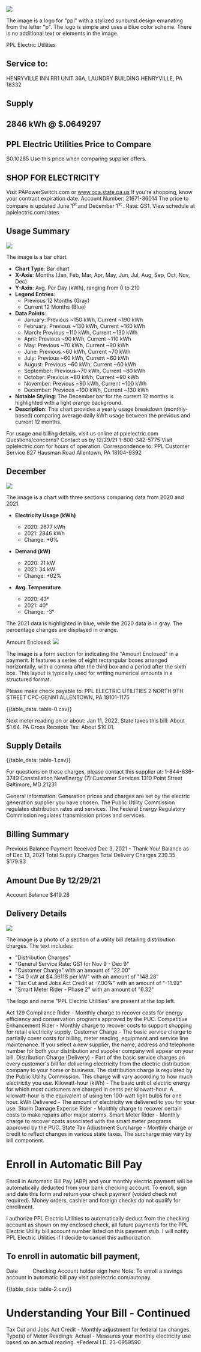 ![](images/img-0.jpeg)

The image is a logo for "ppl" with a stylized sunburst design emanating from the letter "p". The logo is simple and uses a blue color scheme. There is no additional text or elements in the image.

PPL Electric Utilities

## Service to:

HENRYVILLE INN
RR1 UNIT 36A,
LAUNDRY BUILDING
HENRYVILLE, PA 18332

## Supply

## 2846 kWh @ $\$ .0649297$

## PPL Electric Utilities Price to Compare

$\$ 0.10285$ Use this price when comparing supplier offers.

## SHOP FOR ELECTRICITY

Visit PAPowerSwitch.com or www.oca.state.pa.us If you're shopping, know your contract expiration date. Account Number: 21671-36014
The price to compare is updated June $1^{\text {st }}$ and December $1^{\text {st }}$.
Rate: GS1. View schedule at pplelectric.com/rates

## Usage Summary

![](images/img-1.jpeg)

The image is a bar chart.

- **Chart Type**: Bar chart
- **X-Axis**: Months (Jan, Feb, Mar, Apr, May, Jun, Jul, Aug, Sep, Oct, Nov, Dec)
- **Y-Axis**: Avg. Per Day (kWh), ranging from 0 to 210
- **Legend Entries**: 
  - Previous 12 Months (Gray)
  - Current 12 Months (Blue)
- **Data Points**:
  - January: Previous ~150 kWh, Current ~190 kWh
  - February: Previous ~130 kWh, Current ~160 kWh
  - March: Previous ~110 kWh, Current ~130 kWh
  - April: Previous ~90 kWh, Current ~110 kWh
  - May: Previous ~70 kWh, Current ~90 kWh
  - June: Previous ~60 kWh, Current ~70 kWh
  - July: Previous ~60 kWh, Current ~60 kWh
  - August: Previous ~60 kWh, Current ~60 kWh
  - September: Previous ~70 kWh, Current ~80 kWh
  - October: Previous ~80 kWh, Current ~90 kWh
  - November: Previous ~90 kWh, Current ~100 kWh
  - December: Previous ~100 kWh, Current ~130 kWh
- **Notable Styling**: The December bar for the current 12 months is highlighted with a light orange background.
- **Description**: This chart provides a yearly usage breakdown (monthly-based) comparing average daily kWh usage between the previous and current 12 months.

For usage and billing details, visit us online at pplelectric.com
Questions/concerns? Contact us by 12/29/21
1-800-342-5775
Visit pplelectric.com for hours of operation.
Correspondence to:
PPL Customer Service
827 Hausman Road
Allentown, PA 18104-9392

## December

![](images/img-2.jpeg)

The image is a chart with three sections comparing data from 2020 and 2021.

- **Electricity Usage (kWh)**
  - 2020: 2677 kWh
  - 2021: 2846 kWh
  - Change: +6%

- **Demand (kW)**
  - 2020: 21 kW
  - 2021: 34 kW
  - Change: +62%

- **Avg. Temperature**
  - 2020: 43°
  - 2021: 40°
  - Change: -3°

The 2021 data is highlighted in blue, while the 2020 data is in gray. The percentage changes are displayed in orange.

Amount Enclosed:
![](images/img-3.jpeg)

The image is a form section for indicating the "Amount Enclosed" in a payment. It features a series of eight rectangular boxes arranged horizontally, with a comma after the third box and a period after the sixth box. This layout is typically used for writing numerical amounts in a structured format.

Please make check payable to: PPL ELECTRIC UTILITIES
2 NORTH 9TH STREET CPC-GENN1
ALLENTOWN, PA 18101-1175

{{table_data: table-0.csv}}

Next meter reading on or about: Jan 11, 2022.
State taxes this bill: About \$1.64. PA Gross Receipts Tax: About \$10.01.

## Supply Details

{{table_data: table-1.csv}}

For questions on these charges, please contact this supplier at:
1-844-636-3749
Constellation NewEnergy (7)
Customer Services
1310 Point Street
Baltimore, MD 21231

General information: Generation prices and charges are set by the electric generation supplier you have chosen. The Public Utility Commission regulates distribution rates and services. The Federal Energy Regulatory Commission regulates transmission prices and services.

## Billing Summary

Previous Balance
Payment Received Dec 3, 2021 - Thank You!
Balance as of Dec 13, 2021
Total Supply Charges
Total Delivery Charges
$239.35$
$\$ 179.93$

## Amount Due By 12/29/21

Account Balance
\$419.28

## Delivery Details

![](images/img-4.jpeg)

The image is a photo of a section of a utility bill detailing distribution charges. The text includes:

- "Distribution Charges"
- "General Service Rate: GS1 for Nov 9 - Dec 9"
- "Customer Charge" with an amount of "22.00"
- "34.0 kW at $4.36118 per kW" with an amount of "148.28"
- "Tax Cut and Jobs Act Credit at -7.00%" with an amount of "-11.92"
- "Smart Meter Rider - Phase 2" with an amount of "6.32"

The logo and name "PPL Electric Utilities" are present at the top left.

Act 129 Compliance Rider - Monthly charge to recover costs for energy efficiency and conservation programs approved by the PUC.
Competitive Enhancement Rider - Monthly charge to recover costs to support shopping for retail electricity supply.
Customer Charge - The basic service charge to partially cover costs for billing, meter reading, equipment and service line maintenance. If you select a new supplier, the name, address and telephone number for both your distribution and supplier company will appear on your bill.
Distribution Charge (Delivery) - Part of the basic service charges on every customer's bill for delivering electricity from the electric distribution company to your home or business. The distribution charge is regulated by the Public Utility Commission. This charge will vary according to how much electricity you use.
Kilowatt-hour (kWh) - The basic unit of electric energy for which most customers are charged in cents per kilowatt-hour. A kilowatt-hour is the equivalent of using ten 100-watt light bulbs for one hour.
kWh Delivered - The amount of electricity we delivered to you for your use.
Storm Damage Expense Rider - Monthly charge to recover certain costs to make repairs after major storms.
Smart Meter Rider - Monthly charge to recover costs associated with the smart meter programs approved by the PUC.
State Tax Adjustment Surcharge - Monthly charge or credit to reflect changes in various state taxes. The surcharge may vary by bill component.

# Enroll in Automatic Bill Pay 

Enroll in Automatic Bill Pay (ABP) and your monthly electric payment will be automatically deducted from your bank checking account. To enroll, sign and date this form and return your check payment (voided check not required). Money orders, cashier and foreign checks do not qualify for enrollment.

I authorize PPL Electric Utilities to automatically deduct from the checking account as shown on my enclosed check, all future payments for the PPL Electric Utility bill account number listed on this payment stub. I will notify PPL Electric Utilities if I decide to cancel this authorization.

## To enroll in automatic bill payment,

Date $\qquad$
Checking Account holder sign here
Note: To enroll a savings account in automatic bill pay visit pplelectric.com/autopay.

{{table_data: table-2.csv}}

# Understanding Your Bill - Continued 

Tax Cut and Jobs Act Credit - Monthly adjustment for federal tax changes. Type(s) of Meter Readings:
Actual - Measures your monthly electricity use based on an actual reading.
*Federal I.D. 23-0959590
